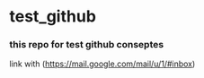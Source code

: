 # test_github
### this repo for test github conseptes
link with (https://mail.google.com/mail/u/1/#inbox)
